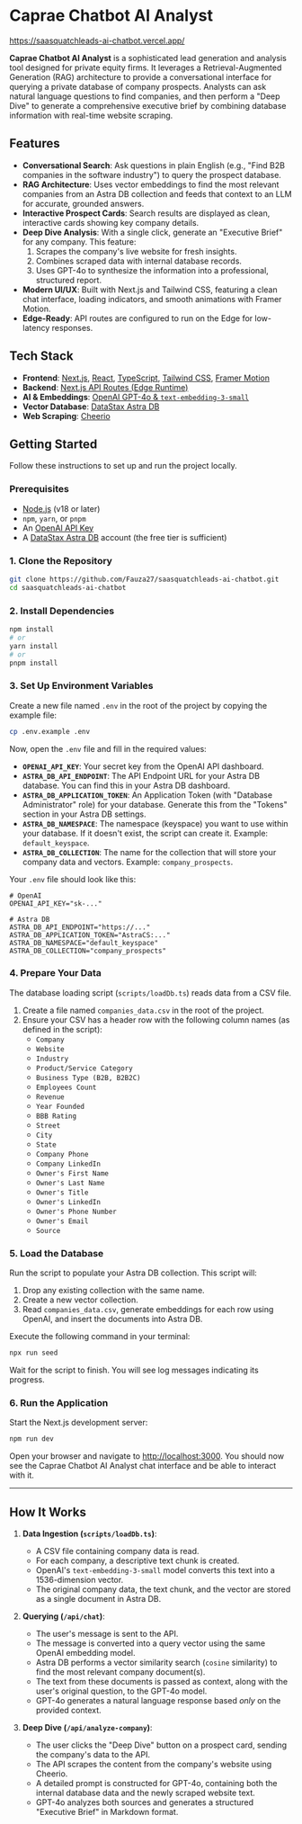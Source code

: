 # Caprae Chatbot AI Analyst
https://saasquatchleads-ai-chatbot.vercel.app/

**Caprae Chatbot AI Analyst** is a sophisticated lead generation and analysis tool designed for private equity firms. It leverages a Retrieval-Augmented Generation (RAG) architecture to provide a conversational interface for querying a private database of company prospects. Analysts can ask natural language questions to find companies, and then perform a "Deep Dive" to generate a comprehensive executive brief by combining database information with real-time website scraping.

## Features

- **Conversational Search**: Ask questions in plain English (e.g., "Find B2B companies in the software industry") to query the prospect database.
- **RAG Architecture**: Uses vector embeddings to find the most relevant companies from an Astra DB collection and feeds that context to an LLM for accurate, grounded answers.
- **Interactive Prospect Cards**: Search results are displayed as clean, interactive cards showing key company details.
- **Deep Dive Analysis**: With a single click, generate an "Executive Brief" for any company. This feature:
  1. Scrapes the company's live website for fresh insights.
  2. Combines scraped data with internal database records.
  3. Uses GPT-4o to synthesize the information into a professional, structured report.
- **Modern UI/UX**: Built with Next.js and Tailwind CSS, featuring a clean chat interface, loading indicators, and smooth animations with Framer Motion.
- **Edge-Ready**: API routes are configured to run on the Edge for low-latency responses.

## Tech Stack

- **Frontend**: [Next.js](https://nextjs.org/), [React](https://reactjs.org/), [TypeScript](https://www.typescriptlang.org/), [Tailwind CSS](https://tailwindcss.com/), [Framer Motion](https://www.framer.com/motion/)
- **Backend**: [Next.js API Routes (Edge Runtime)](https://nextjs.org/docs/app/building-your-application/routing/route-handlers)
- **AI & Embeddings**: [OpenAI GPT-4o & `text-embedding-3-small`](https://openai.com/)
- **Vector Database**: [DataStax Astra DB](https://www.datastax.com/products/astra-db)
- **Web Scraping**: [Cheerio](https://cheerio.js.org/)

## Getting Started

Follow these instructions to set up and run the project locally.

### Prerequisites

- [Node.js](https://nodejs.org/en/) (v18 or later)
- `npm`, `yarn`, or `pnpm`
- An [OpenAI API Key](https://platform.openai.com/api-keys)
- A [DataStax Astra DB](https://astra.datastax.com/) account (the free tier is sufficient)

### 1. Clone the Repository

```bash
git clone https://github.com/Fauza27/saasquatchleads-ai-chatbot.git
cd saasquatchleads-ai-chatbot
```

### 2. Install Dependencies

```bash
npm install
# or
yarn install
# or
pnpm install
```

### 3. Set Up Environment Variables

Create a new file named `.env` in the root of the project by copying the example file:

```bash
cp .env.example .env
```

Now, open the `.env` file and fill in the required values:

- **`OPENAI_API_KEY`**: Your secret key from the OpenAI API dashboard.
- **`ASTRA_DB_API_ENDPOINT`**: The API Endpoint URL for your Astra DB database. You can find this in your Astra DB dashboard.
- **`ASTRA_DB_APPLICATION_TOKEN`**: An Application Token (with "Database Administrator" role) for your database. Generate this from the "Tokens" section in your Astra DB settings.
- **`ASTRA_DB_NAMESPACE`**: The namespace (keyspace) you want to use within your database. If it doesn't exist, the script can create it. Example: `default_keyspace`.
- **`ASTRA_DB_COLLECTION`**: The name for the collection that will store your company data and vectors. Example: `company_prospects`.

Your `.env` file should look like this:

```env
# OpenAI
OPENAI_API_KEY="sk-..."

# Astra DB
ASTRA_DB_API_ENDPOINT="https://..."
ASTRA_DB_APPLICATION_TOKEN="AstraCS:..."
ASTRA_DB_NAMESPACE="default_keyspace"
ASTRA_DB_COLLECTION="company_prospects"
```

### 4. Prepare Your Data

The database loading script (`scripts/loadDb.ts`) reads data from a CSV file.

1. Create a file named `companies_data.csv` in the root of the project.
2. Ensure your CSV has a header row with the following column names (as defined in the script):
   - `Company`
   - `Website`
   - `Industry`
   - `Product/Service Category`
   - `Business Type (B2B, B2B2C)`
   - `Employees Count`
   - `Revenue`
   - `Year Founded`
   - `BBB Rating`
   - `Street`
   - `City`
   - `State`
   - `Company Phone`
   - `Company LinkedIn`
   - `Owner's First Name`
   - `Owner's Last Name`
   - `Owner's Title`
   - `Owner's LinkedIn`
   - `Owner's Phone Number`
   - `Owner's Email`
   - `Source`

### 5. Load the Database

Run the script to populate your Astra DB collection. This script will:

1.  Drop any existing collection with the same name.
2.  Create a new vector collection.
3.  Read `companies_data.csv`, generate embeddings for each row using OpenAI, and insert the documents into Astra DB.

Execute the following command in your terminal:

```bash
npx run seed
```

Wait for the script to finish. You will see log messages indicating its progress.

### 6. Run the Application

Start the Next.js development server:

```bash
npm run dev
```

Open your browser and navigate to [http://localhost:3000](http://localhost:3000). You should now see the Caprae Chatbot AI Analyst chat interface and be able to interact with it.

---

## How It Works

1.  **Data Ingestion (`scripts/loadDb.ts`)**:

    - A CSV file containing company data is read.
    - For each company, a descriptive text chunk is created.
    - OpenAI's `text-embedding-3-small` model converts this text into a 1536-dimension vector.
    - The original company data, the text chunk, and the vector are stored as a single document in Astra DB.

2.  **Querying (`/api/chat`)**:

    - The user's message is sent to the API.
    - The message is converted into a query vector using the same OpenAI embedding model.
    - Astra DB performs a vector similarity search (`cosine` similarity) to find the most relevant company document(s).
    - The text from these documents is passed as context, along with the user's original question, to the GPT-4o model.
    - GPT-4o generates a natural language response based _only_ on the provided context.

3.  **Deep Dive (`/api/analyze-company`)**:
    - The user clicks the "Deep Dive" button on a prospect card, sending the company's data to the API.
    - The API scrapes the content from the company's website using Cheerio.
    - A detailed prompt is constructed for GPT-4o, containing both the internal database data and the newly scraped website text.
    - GPT-4o analyzes both sources and generates a structured "Executive Brief" in Markdown format.
